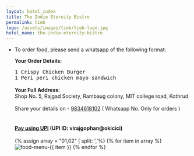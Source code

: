 ```yaml
---
layout: hotel_index
title: The Indie Eternity Bistro
permalink: tieb
logo: /assets/images/tieb/tieb-logo.jpg
hotel_name: the-indie-eternity-bistro
---
```


<ul>
<li> 
<p>To order food, please send a whatsapp of the following format:</p>
<b>Your Order Details:</b> <br>

<tt>1 Crispy Chicken Burger<br>
1 Peri peri chicken mayo sandwich<br></tt>
<br>
<b>Your Full Address: </b><br>
Shop No. 5, Rajgad Society, Rambaug colony, MIT college road, Kothrud
<br><br>
Share your details on - <a href="tel:+919834618102">9834618102</a> ( Whatsapp No. Only for orders )
<br><br>
<h4><a href="upi://pay?pa=virajgophan@okicici&amp;pn=Viraj Gophan&amp;cu=INR" class="upi-pay1">Pay using UPI</a> (UPI ID: virajgophan@okicici)
</h4>
</li>
  {% assign array = "01,02" | split: ','%}
{% for item in array %}
  <img src="/assets/images/tieb/food/{{ item }}-food.jpg" alt="food-menu-{{ item }}" class="food-menu"/>
{% endfor %}
</ul>
